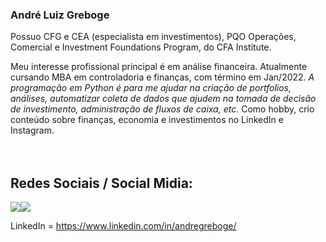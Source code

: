 <h3>André Luiz Greboge</h3>

Possuo CFG e CEA (especialista em investimentos), PQO Operações, Comercial e Investment Foundations Program, do CFA Institute.

Meu interesse profissional principal é em análise financeira. Atualmente cursando MBA em controladoria e finanças, com término em Jan/2022. <i>A programação em Python é para me ajudar na criação de portfolios, análises, automatizar coleta de dados que ajudem na tomada de decisão de investimento, administração de fluxos de caixa, etc. </i> Como hobby, crio conteúdo sobre finanças, economia e investimentos no LinkedIn e Instagram.
<br/><br/><br/>



<h2>Redes Sociais / Social Midia:</h2>

<a><img src='https://img.shields.io/badge/LinkedIn-0077B5?style=for-the-badge&logo=linkedin&logoColor=white' a href='https://img.shields.io/badge/LinkedIn-0077B5?style=for-the-badge&logo=linkedin&logoColor=white'><img src='https://img.shields.io/badge/Instagram-E4405F?style=for-the-badge&logo=instagram&logoColor=white' a href='https://www.linkedin.com/in/andregreboge/'></a>

LinkedIn = https://www.linkedin.com/in/andregreboge/



<!---
andreluizgreboge/andreluizgreboge is a ✨ special ✨ repository because its `README.md` (this file) appears on your GitHub profile.
You can click the Preview link to take a look at your changes.
--->
